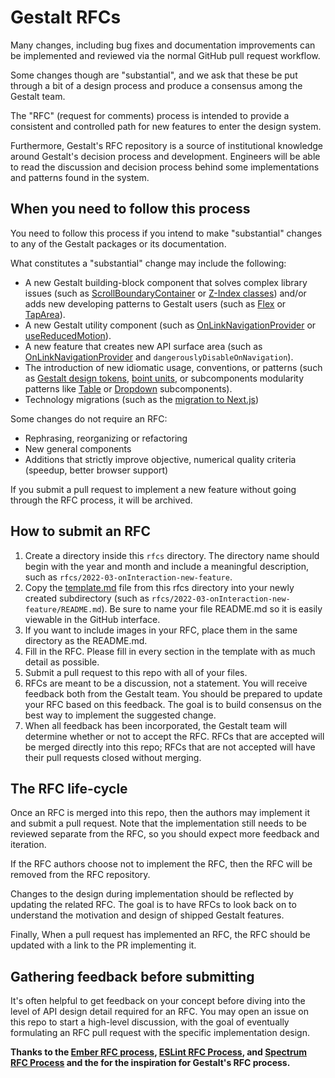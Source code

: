 # Gestalt RFCs

Many changes, including bug fixes and documentation improvements can be
implemented and reviewed via the normal GitHub pull request workflow.

Some changes though are "substantial", and we ask that these be put
through a bit of a design process and produce a consensus among the Gestalt team.

The "RFC" (request for comments) process is intended to provide a
consistent and controlled path for new features to enter the design system.

Furthermore, Gestalt's RFC repository is a source of institutional knowledge around Gestalt's decision process and development. Engineers will be able to read the discussion and decision process behind some implementations and patterns found in the system.

## When you need to follow this process

You need to follow this process if you intend to make "substantial"
changes to any of the Gestalt packages or its documentation.

What constitutes a "substantial" change may include the following:

- A new Gestalt building-block component that solves complex library issues (such as [ScrollBoundaryContainer](https://gestalt.pinterest.systems/scrollboundarycontainer) or [Z-Index classes](https://gestalt.pinterest.systems/zindex_classes)) and/or adds new developing patterns to Gestalt users (such as [Flex](https://gestalt.pinterest.systems/flex) or [TapArea](https://gestalt.pinterest.systems/taparea)).
- A new Gestalt utility component (such as [OnLinkNavigationProvider](https://gestalt.pinterest.systems/onlinknavigationprovider) or [useReducedMotion](https://gestalt.pinterest.systems/usereducedmotion)).
- A new feature that creates new API surface area (such as [OnLinkNavigationProvider](https://gestalt.pinterest.systems/onlinknavigationprovider) and `dangerouslyDisableOnNavigation`).
- The introduction of new idiomatic usage, conventions, or patterns (such as [Gestalt design tokens](https://gestalt.pinterest.systems/design_tokens), [boint units](https://gestalt.pinterest.systems/faq#Component-usage), or subcomponents modularity patterns like [Table](https://gestalt.netlify.app/table#Props) or [Dropdown](https://gestalt.netlify.app/dropdown) subcomponents).
- Technology migrations (such as the [migration to Next.js](https://github.com/pinterest/gestalt/pull/1642))

Some changes do not require an RFC:

- Rephrasing, reorganizing or refactoring
- New general components
- Additions that strictly improve objective, numerical quality
  criteria (speedup, better browser support)

If you submit a pull request to implement a new feature without going
through the RFC process, it will be archived.

## How to submit an RFC

1. Create a directory inside this `rfcs` directory. The directory name should begin with the year and month and include a meaningful description, such as `rfcs/2022-03-onInteraction-new-feature`.
2. Copy the [template.md](https://github.com/pinterest/gestalt/tree/master/rfcs/template.md) file from this rfcs directory into your newly created subdirectory (such as `rfcs/2022-03-onInteraction-new-feature/README.md`). Be sure to name your file README.md so it is easily viewable in the GitHub interface.
3. If you want to include images in your RFC, place them in the same directory as the README.md.
4. Fill in the RFC. Please fill in every section in the template with as much detail as possible.
5. Submit a pull request to this repo with all of your files.
6. RFCs are meant to be a discussion, not a statement. You will receive feedback both from the Gestalt team. You should be prepared to update your RFC based on this feedback. The goal is to build consensus on the best way to implement the suggested change.
7. When all feedback has been incorporated, the Gestalt team will determine whether or not to accept the RFC. RFCs that are accepted will be merged directly into this repo; RFCs that are not accepted will have their pull requests closed without merging.

## The RFC life-cycle

Once an RFC is merged into this repo, then the authors may implement it and submit a pull request. Note that the implementation still needs to be reviewed separate from the RFC, so you should expect more feedback and iteration.

If the RFC authors choose not to implement the RFC, then the RFC will be removed from the RFC repository.

Changes to the design during implementation should be reflected by updating the related RFC. The goal is to have RFCs to look back on to understand the motivation and design of shipped Gestalt features.

Finally, When a pull request has implemented an RFC, the RFC should be updated with a link to the PR implementing it.

## Gathering feedback before submitting

It's often helpful to get feedback on your concept before diving into the level of API design detail required for an RFC. You may open an issue on this repo to start a high-level discussion, with the goal of eventually formulating an RFC pull request with the specific implementation design.

**Thanks to the [Ember RFC process](https://github.com/emberjs/rfcs), [ESLint RFC Process](https://github.com/eslint/rfcs/), and [Spectrum RFC Process](https://github.com/adobe/react-spectrum/tree/main/rfcs) and the for the inspiration for Gestalt's RFC process.**

